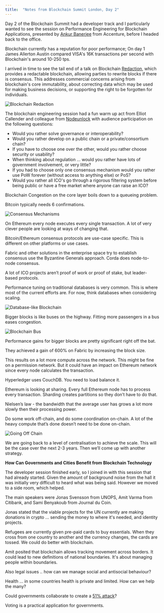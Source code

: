 ```yaml
---
title:  "Notes from Blockchain Summit London, Day 2"
---
```

Day 2 of the Blockchain Summit had a developer track and I particularly wanted to see the session on Performance Engineering for Blockchain Applications, presented by [Ankur Banerjee](https://twitter.com/ankurb?lang=en) from Accenture, before I headed back to the office.

Blockchain currently has a reputation for poor performance; On day 1 James Allerton Austin compared VISA's 16K transactions per second with Blockchain's around 10-250 tps.

I arrived in time to see the tail end of a talk on Blockchain [Redaction](https://www.accenture.com/gb-en/insight-editing-uneditable-blockchain), which provides a redactable blockchain, allowing parties to rewrite blocks if there is consensus. This addresses commercial concerns arising from blockchain's core immutability, about correcting data which may be used for making business decisions, or supporting the right to be forgotten for individuals.

![Blockchain Redaction]({{site.url}}/assets/blockchain-redaction.png)

The blockchain engineering session had a fun warm up act from Elliot Callender and colleague from [Nodeunlock](https://www.nodeunlock.io/) with audience participation on the following questions:

- Would you rather solve governance or interoperability?
- Would you rather develop on a public chain or a private/consortium chain?
- If you have to choose one over the other, would you rather choose security or usability?
- When thinking about regulation ... would you rather have lots of government involvement, or very little?
- If you had to choose only one consensus mechanism would you rather use PoW forever (without access to anything else) or PoS?
- Would you rather all ICO's go through a rigorous filtering system before being public or have a free market where anyone can raise an ICO?

Blockchain Congestion on the core layer boils down to a queueing problem.

Bitcoin typically needs 6 confirmations.

![Consensus Mechanisms]({{site.url}}/assets/consensus-mechanisms.png)

On Ethereum every node executes every single transaction. A lot of very clever people are looking at ways of changing that.

Bitcoin/Ethereum consensus protocols are use-case specific. This is different on other platforms or use cases.

Fabric and other solutions in the enterprise space try to establish consensus use the Byzantine Generals approach. Corda does node-to-node consensus.

A lot of ICO projects aren’t proof of work or proof of stake, but leader-based protocols.

Performance tuning on traditional databases is very common. This is where most of the current efforts are. For now, think databases when considering scaling.

![Database-like Blockchain]({{site.url}}/assets/database-like-blockchain.png)

Bigger blocks is like buses on the highway. Fitting more passengers in a bus eases congestion.

![Blockchain Bus]({{site.url}}/assets/blockchain-bus-analogy.png)

Performance gains for bigger blocks are pretty significant right off the bat.

They achieved a gain of 600% on Fabric by increasing the block size.

This results on a lot more compute across the network. This might be fine on  a permission network. But it could have an impact on Ethereum network since every node calculates the transaction.

Hyperledger uses CouchDB. You need to load balance it.

Ethereum is looking at sharing. Every full Ethereum node has to process every transaction. Sharding creates partitions so they don’t have to do that.

Nielsen’s law - the bandwidth that the average user has grows a lot more slowly then their processing power.

Do some work off-chain, and do some coordination on-chain. A lot of the heavy compute that’s done doesn’t need to be done on-chain.

![Going Off Chain]({{site.url}}/assets/off-chain.png)

We are going back to a level of centralisation to achieve the scale. This will be the case over the next 2-3 years. Then we’ll come up with another strategy.

**How Can Governments and Cities Benefit from Blockchain Technology**

The developer session finished early, so I joined in with this session that had already started. Given the amount of background noise from the hall it was initially very difficult to heard what was being said. However we moved to a side room, which helped.

The main speakers were Jonas Svensson from UNOPS, Amit Varma from Citibank, and Sami Benyakoub from Journal du Coin.

Jonas stated that the viable projects for the UN currently are making donations in crypto ... sending the money to where it's needed, and identity projects.

Refugees are currently given pre-paid cards to buy essentials. When they cross from one country to another and the currency changes, the cards are tossed. We could do better with blockchain.  

Amit posited that blockchain allows tracking movement across borders. It could lead to new definitions of national boundaries. It's about managing people within boundaries.

Also legal issues .. how can we manage social and antisocial behaviour?

Health ... in some countries health is private and limited. How can we help the many?

Could governments collaborate to create a [51% attack](https://www.coindesk.com/blockchains-feared-51-attack-now-becoming-regular/)?

Voting is a practical application for governments.








